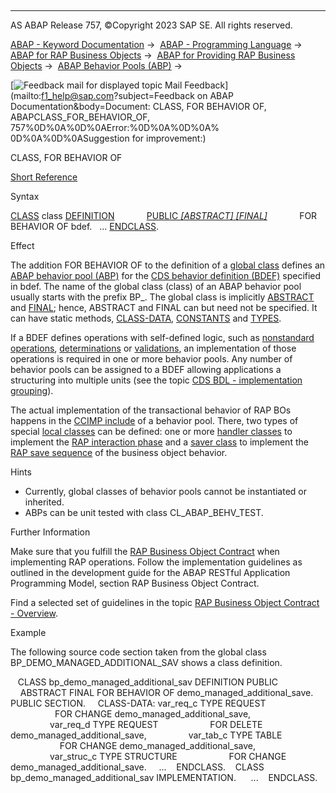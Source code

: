   

* * *

AS ABAP Release 757, ©Copyright 2023 SAP SE. All rights reserved.

[ABAP - Keyword Documentation](javascript:call_link\('abenabap.htm'\)) →  [ABAP - Programming Language](javascript:call_link\('abenabap_reference.htm'\)) →  [ABAP for RAP Business Objects](javascript:call_link\('abenabap_for_rap_bos.htm'\)) →  [ABAP for Providing RAP Business Objects](javascript:call_link\('abenabap_provide_rap_bos.htm'\)) →  [ABAP Behavior Pools (ABP)](javascript:call_link\('abenabap_behavior_pools.htm'\)) → 

 [![](Mail.gif?object=Mail.gif&sap-language=EN "Feedback mail for displayed topic") Mail Feedback](mailto:f1_help@sap.com?subject=Feedback on ABAP Documentation&body=Document: CLASS, FOR BEHAVIOR OF, ABAPCLASS_FOR_BEHAVIOR_OF, 757%0D%0A%0D%0AError:%0D%0A%0D%0A%
0D%0A%0D%0ASuggestion for improvement:)

CLASS, FOR BEHAVIOR OF

[Short Reference](javascript:call_link\('abapclass_shortref.htm'\))

Syntax

[CLASS](javascript:call_link\('abapclass_definition.htm'\)) class [DEFINITION](javascript:call_link\('abapclass_definition.htm'\))
            [PUBLIC *\[*ABSTRACT*\]* *\[*FINAL*\]*](javascript:call_link\('abapclass_options.htm'\))
            FOR BEHAVIOR OF bdef.
  ...
[ENDCLASS](javascript:call_link\('abapclass_definition.htm'\)).

Effect

The addition FOR BEHAVIOR OF to the definition of a [global class](javascript:call_link\('abenglobal_class_glosry.htm'\) "Glossary Entry") defines an [ABAP behavior pool (ABP)](javascript:call_link\('abenbehavior_pool_glosry.htm'\) "Glossary Entry") for the [CDS behavior definition (BDEF)](javascript:call_link\('abencds_behavior_definition_glosry.htm'\) "Glossary Entry") specified in bdef. The name of the global class (class) of an ABAP behavior pool usually starts with the prefix BP\_. The global class is implicitly [ABSTRACT](javascript:call_link\('abapclass_options.htm'\)) and [FINAL](javascript:call_link\('abapclass_options.htm'\)); hence, ABSTRACT and FINAL can but need not be specified. It can have static methods, [CLASS-DATA](javascript:call_link\('abapclass-data.htm'\)), [CONSTANTS](javascript:call_link\('abapconstants.htm'\)) and [TYPES](javascript:call_link\('abaptypes.htm'\)).

If a BDEF defines operations with self-defined logic, such as [nonstandard operations](javascript:call_link\('abenbdl_nonstandard.htm'\)), [determinations](javascript:call_link\('abenbdl_determinations.htm'\)) or [validations](javascript:call_link\('abenbdl_validations.htm'\)), an implementation of those operations is required in one or more behavior pools. Any number of behavior pools can be assigned to a BDEF allowing applications a structuring into multiple units (see the topic [CDS BDL - implementation grouping](javascript:call_link\('abenbdl_grouping.htm'\))).

The actual implementation of the transactional behavior of RAP BOs happens in the [CCIMP include](javascript:call_link\('abenccimp_glosry.htm'\) "Glossary Entry") of a behavior pool. There, two types of special [local classes](javascript:call_link\('abenlocal_class_glosry.htm'\) "Glossary Entry") can be defined: one or more [handler classes](javascript:call_link\('abenabp_handler_class.htm'\)) to implement the [RAP interaction phase](javascript:call_link\('abenrap_int_phase_glosry.htm'\) "Glossary Entry") and a [saver class](javascript:call_link\('abenabp_saver_class.htm'\)) to implement the [RAP save sequence](javascript:call_link\('abenrap_save_seq_glosry.htm'\) "Glossary Entry") of the business object behavior.

Hints

-   Currently, global classes of behavior pools cannot be instantiated or inherited.
-   ABPs can be unit tested with class CL\_ABAP\_BEHV\_TEST.

Further Information

Make sure that you fulfill the [RAP Business Object Contract](javascript:call_link\('abenrap_bo_contract_glosry.htm'\) "Glossary Entry") when implementing RAP operations. Follow the implementation guidelines as outlined in the development guide for the ABAP RESTful Application Programming Model, section RAP Business Object Contract.

Find a selected set of guidelines in the topic [RAP Business Object Contract - Overview](javascript:call_link\('abaprap_bo_contract.htm'\)).

Example

The following source code section taken from the global class BP\_DEMO\_MANAGED\_ADDITIONAL\_SAV shows a class definition.

   CLASS bp\_demo\_managed\_additional\_sav DEFINITION PUBLIC
    ABSTRACT FINAL FOR BEHAVIOR OF demo\_managed\_additional\_save.
   PUBLIC SECTION.
    CLASS-DATA: var\_req\_c TYPE REQUEST
                    FOR CHANGE demo\_managed\_additional\_save,
                var\_req\_d TYPE REQUEST
                    FOR DELETE demo\_managed\_additional\_save,
                var\_tab\_c TYPE TABLE
                    FOR CHANGE demo\_managed\_additional\_save,
                var\_struc\_c TYPE STRUCTURE
                    FOR CHANGE demo\_managed\_additional\_save.
    ...
   ENDCLASS.
   CLASS bp\_demo\_managed\_additional\_sav IMPLEMENTATION.
     ...
   ENDCLASS.